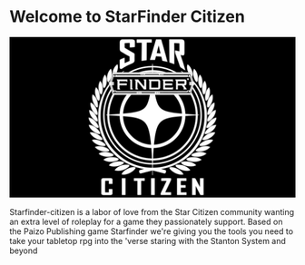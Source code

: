 # Welcome to StarFinder Citizen

![starfinder citizen logo](images/Star-Finder-Citizen-Symbol.png)

Starfinder-citizen is a labor of love from the Star Citizen community wanting an extra level of roleplay for a game they passionately support. Based on the Paizo Publishing game Starfinder we're giving you the tools you need to take your tabletop rpg into the 'verse staring with the Stanton System and beyond

